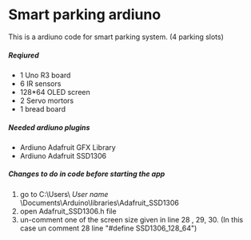 # Smart parking ardiuno
This is a ardiuno code for smart parking system. (4 parking slots)

##### Reqiured 
 - 1 Uno R3 board
 - 6 IR sensors
 - 128*64 OLED screen
 - 2 Servo mortors
 - 1 bread board

##### Needed ardiuno plugins
 - Ardiuno Adafruit GFX Library
 - Ardiuno Adafruit SSD1306


##### Changes to do in code before starting the app
1. go to C:\Users\ *User name* \Documents\Arduino\libraries\Adafruit_SSD1306
2. open Adafruit_SSD1306.h file
3. un-comment one of the screen size given in line 28 , 29, 30. (In this case un comment 28 line "#define SSD1306_128_64")
